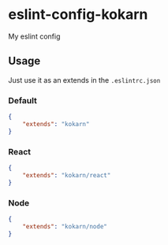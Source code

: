 # eslint-config-kokarn

My eslint config

## Usage
Just use it as an extends in the `.eslintrc.json`  

### Default
```json
{
    "extends": "kokarn"
}
```
### React
```json
{
    "extends": "kokarn/react"
}
```
### Node
```json
{
    "extends": "kokarn/node"
}
```
